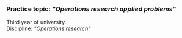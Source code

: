 ### Practice topic: *"Operations research applied problems"*
Third year of university.<br>
Discipline: *"Operations research"*
